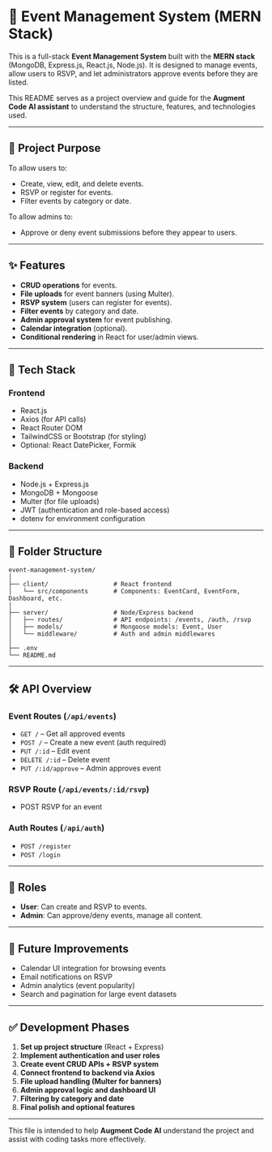 
# 📅 Event Management System (MERN Stack)

This is a full-stack **Event Management System** built with the **MERN stack** (MongoDB, Express.js, React.js, Node.js). It is designed to manage events, allow users to RSVP, and let administrators approve events before they are listed.

This README serves as a project overview and guide for the **Augment Code AI assistant** to understand the structure, features, and technologies used.

---

## 🧠 Project Purpose

To allow users to:
- Create, view, edit, and delete events.
- RSVP or register for events.
- Filter events by category or date.

To allow admins to:
- Approve or deny event submissions before they appear to users.

---

## ✨ Features

- **CRUD operations** for events.
- **File uploads** for event banners (using Multer).
- **RSVP system** (users can register for events).
- **Filter events** by category and date.
- **Admin approval system** for event publishing.
- **Calendar integration** (optional).
- **Conditional rendering** in React for user/admin views.

---

## 🧰 Tech Stack

### Frontend
- React.js
- Axios (for API calls)
- React Router DOM
- TailwindCSS or Bootstrap (for styling)
- Optional: React DatePicker, Formik

### Backend
- Node.js + Express.js
- MongoDB + Mongoose
- Multer (for file uploads)
- JWT (authentication and role-based access)
- dotenv for environment configuration

---

## 📂 Folder Structure

```
event-management-system/
│
├── client/                  # React frontend
│   └── src/components       # Components: EventCard, EventForm, Dashboard, etc.
│
├── server/                  # Node/Express backend
│   ├── routes/              # API endpoints: /events, /auth, /rsvp
│   ├── models/              # Mongoose models: Event, User
│   └── middleware/          # Auth and admin middlewares
│
├── .env
└── README.md
```

---

## 🛠️ API Overview

### Event Routes (`/api/events`)
- `GET /` – Get all approved events
- `POST /` – Create a new event (auth required)
- `PUT /:id` – Edit event
- `DELETE /:id` – Delete event
- `PUT /:id/approve` – Admin approves event

### RSVP Route (`/api/events/:id/rsvp`)
- POST RSVP for an event

### Auth Routes (`/api/auth`)
- `POST /register`
- `POST /login`

---

## 🔐 Roles

- **User**: Can create and RSVP to events.
- **Admin**: Can approve/deny events, manage all content.

---

## 🔄 Future Improvements

- Calendar UI integration for browsing events
- Email notifications on RSVP
- Admin analytics (event popularity)
- Search and pagination for large event datasets

---

## ✅ Development Phases

1. **Set up project structure** (React + Express)
2. **Implement authentication and user roles**
3. **Create event CRUD APIs + RSVP system**
4. **Connect frontend to backend via Axios**
5. **File upload handling (Multer for banners)**
6. **Admin approval logic and dashboard UI**
7. **Filtering by category and date**
8. **Final polish and optional features**

---

This file is intended to help **Augment Code AI** understand the project and assist with coding tasks more effectively.
